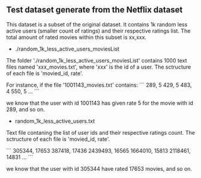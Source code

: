## Test dataset generate from the Netflix dataset

This dataset is a subset of the original dataset. It contains 1k random less active 
users (smaller count of ratings) and their respective ratings list. The total amount
of rated movies within this subset is xx,xxx.

- ./random_1k_less_active_users_moviesList

The folder './random_1k_less_active_users_moviesList' contains 1000 text files
named 'xxx_movies.txt', where 'xxx' is the id of a user. The sctructure of each file
is 'movied_id, rate'.

For instance, if the file '1001143_movies.txt' contains:
´´´
289, 5
429, 5
483, 4
550, 5
...
´´´

we know that the user  with id 1001143 has given rate 5 for the movie with id 289, and so on.

- random_1k_less_active_users.txt

Text file contaning the list of user ids and their respective ratings count. The sctructure 
of each file is 'movied_id, rate'.

´´´
305344, 17653
387418, 17436
2439493, 16565
1664010, 15813
2118461, 14831
...
´´´

we know that the user  with id 305344 have rated 17653 movies, and so on.





